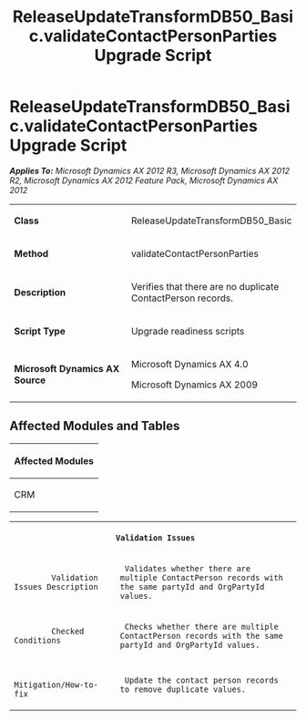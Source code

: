 ﻿---
title: ReleaseUpdateTransformDB50_Basic.validateContactPersonParties Upgrade Script
TOCTitle: ReleaseUpdateTransformDB50_Basic.validateContactPersonParties Upgrade Script
ms:assetid: 5c0a52a7-752c-fb34-c5f0-9de74aaea76f
ms:mtpsurl: https://msdn.microsoft.com/en-us/library/JJ736325(v=AX.60)
ms:contentKeyID: 49708500
ms.date: 05/18/2015
mtps_version: v=AX.60
---

# ReleaseUpdateTransformDB50\_Basic.validateContactPersonParties Upgrade Script 


_**Applies To:** Microsoft Dynamics AX 2012 R3, Microsoft Dynamics AX 2012 R2, Microsoft Dynamics AX 2012 Feature Pack, Microsoft Dynamics AX 2012_

<table>
<colgroup>
<col style="width: 50%" />
<col style="width: 50%" />
</colgroup>
<tbody>
<tr class="odd">
<td><p><strong>Class</strong></p></td>
<td><p>ReleaseUpdateTransformDB50_Basic</p></td>
</tr>
<tr class="even">
<td><p><strong>Method</strong></p></td>
<td><p>validateContactPersonParties</p></td>
</tr>
<tr class="odd">
<td><p><strong>Description</strong></p></td>
<td><p>Verifies that there are no duplicate ContactPerson records.</p></td>
</tr>
<tr class="even">
<td><p><strong>Script Type</strong></p></td>
<td><p>Upgrade readiness scripts</p></td>
</tr>
<tr class="odd">
<td><p><strong>Microsoft Dynamics AX Source</strong></p></td>
<td><p>Microsoft Dynamics AX 4.0</p>
<p>Microsoft Dynamics AX 2009</p></td>
</tr>
</tbody>
</table>


## Affected Modules and Tables

<table>
<colgroup>
<col style="width: 100%" />
</colgroup>
<thead>
<tr class="header">
<th><p>Affected Modules</p></th>
</tr>
</thead>
<tbody>
<tr class="odd">
<td><p>CRM</p></td>
</tr>
</tbody>
</table>


<table xmlns="http://www.w3.org/1999/xhtml">
              <tr><th colspan="2">
		
   <p>
   
	 Validation Issues
  </p>
  </th></tr>
              <tr><td>
		
   <p>
   
	 
            Validation Issues Description
          
  </p>
  </td><td>
		
   <p>
   
	 Validates whether there are multiple ContactPerson records with the same partyId and OrgPartyId values.
  </p>
  </td></tr>
              <tr><td>
		
   <p>
   
	 
            Checked Conditions
          
  </p>
  </td><td>
		
   <p>
   
	 Checks whether there are multiple ContactPerson records with the same partyId and OrgPartyId values.
  </p>
  </td></tr>
              <tr><td>
		
   <p>
   
	 
            Mitigation/How-to-fix
          
  </p>
  </td><td>
		
   <p>
   
	 Update the contact person records to remove duplicate values.
  </p>
  </td></tr>
            </table>

  


